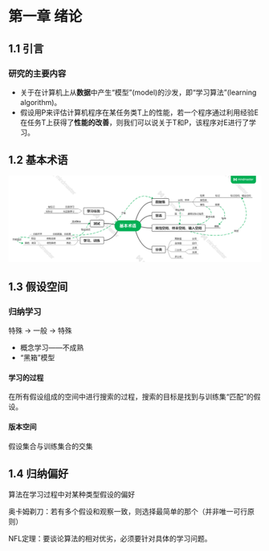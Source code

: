 # 第一章 绪论

## 1.1 引言

### 研究的主要内容

- 关于在计算机上从**数据**中产生“模型”(model)的沙发，即“学习算法”(learning algorithm)。
- 假设用P来评估计算机程序在某任务类T上的性能，若一个程序通过利用经验E在任务T上获得了**性能的改善**，则我们可以说关于T和P，该程序对E进行了学习。

## 1.2 基本术语

![基本术语](./static/基本术语.png)

## 1.3 假设空间

### 归纳学习

特殊 -> 一般 -> 特殊

- 概念学习——不成熟
- “黑箱”模型

#### 学习的过程

在所有假设组成的空间中进行搜索的过程，搜索的目标是找到与训练集“匹配”的假设。

#### 版本空间

假设集合与训练集合的交集

## 1.4 归纳偏好

算法在学习过程中对某种类型假设的偏好

奥卡姆剃刀：若有多个假设和观察一致，则选择最简单的那个（并非唯一可行原则）

NFL定理：要谈论算法的相对优劣，必须要针对具体的学习问题。